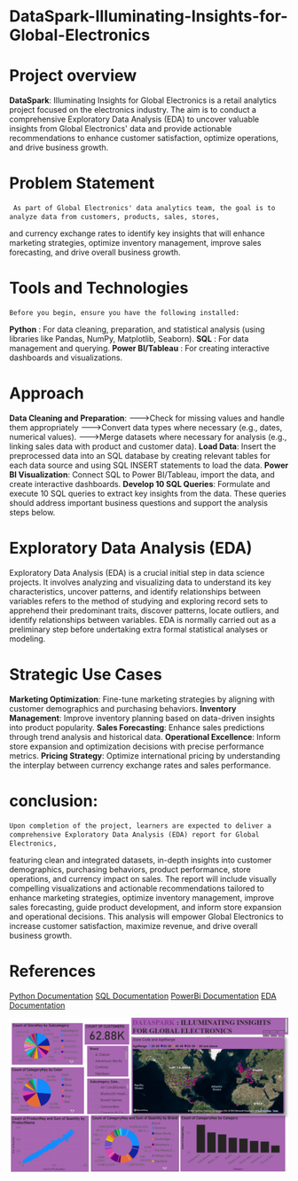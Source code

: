 # DataSpark-Illuminating-Insights-for-Global-Electronics

# Project overview 
   **DataSpark**: Illuminating Insights for Global Electronics is a retail analytics project focused on the electronics industry. The aim is to conduct a comprehensive Exploratory Data Analysis (EDA) to uncover valuable insights from Global Electronics' data and provide actionable recommendations to enhance customer satisfaction, optimize operations, and drive business growth.
   
 # Problem Statement
     As part of Global Electronics' data analytics team, the goal is to analyze data from customers, products, sales, stores, 
and currency exchange rates to identify key insights that will enhance marketing strategies, optimize inventory management, 
improve sales forecasting, and drive overall business growth.

# Tools and Technologies 
    Before you begin, ensure you have the following installed:
**Python** : For data cleaning, preparation, and statistical analysis (using libraries like Pandas, NumPy, Matplotlib, Seaborn).
**SQL** : For data management and querying.
**Power BI/Tableau** : For creating interactive dashboards and visualizations.

# Approach 
**Data Cleaning and Preparation**:
--->Check for missing values and handle them appropriately
--->Convert data types where necessary (e.g., dates, numerical values).
--->Merge datasets where necessary for analysis (e.g., linking sales data with product and customer data).
**Load Data**:
Insert the preprocessed data into an SQL database by creating relevant tables for each data source and using SQL INSERT statements to load the data.
**Power BI Visualization**:
Connect SQL to Power BI/Tableau, import the data, and create interactive dashboards.
**Develop 10 SQL Queries**:
Formulate and execute 10 SQL queries to extract key insights from the data. These queries should address important business questions and support the analysis steps below.

# Exploratory Data Analysis (EDA) 
Exploratory Data Analysis (EDA) is a crucial initial step in data science projects. It involves analyzing and visualizing data to understand
its key characteristics, uncover patterns, and identify relationships between variables refers to the method of
studying and exploring record sets to apprehend their predominant traits, discover patterns, locate outliers, 
and identify relationships between variables. EDA is normally carried out as a preliminary step before undertaking extra formal statistical analyses or modeling.

# Strategic Use Cases
**Marketing Optimization**: Fine-tune marketing strategies by aligning with customer demographics and purchasing behaviors.
**Inventory Management**: Improve inventory planning based on data-driven insights into product popularity.
**Sales Forecasting**: Enhance sales predictions through trend analysis and historical data.
**Operational Excellence**: Inform store expansion and optimization decisions with precise performance metrics.
**Pricing Strategy**: Optimize international pricing by understanding the interplay between currency exchange rates and sales performance.

# conclusion:
    Upon completion of the project, learners are expected to deliver a comprehensive Exploratory Data Analysis (EDA) report for Global Electronics, 
featuring clean and integrated datasets, in-depth insights into customer demographics, purchasing behaviors, product performance, store operations, 
and currency impact on sales. The report will include visually compelling visualizations and actionable recommendations tailored to enhance 
marketing strategies, optimize inventory management, improve sales forecasting, guide product development, and inform store expansion and operational decisions.
This analysis will empower Global Electronics to increase customer satisfaction, maximize revenue, and drive overall business growth.

# References
[Python Documentation](https://docs.python.org/3/)
[SQL Documentation](https://dev.mysql.com/doc/)
[PowerBi Documentation](https://learn.microsoft.com/en-us/power-bi/)
[EDA Documentation](https://python-data-science.readthedocs.io/en/latest/exploratory.html)

![Visualization](Dashboard.png)
